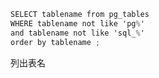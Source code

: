 ```csharp
SELECT tablename from pg_tables
WHERE tablename not like 'pg%'
and tablename not like 'sql_%'
order by tablename ;
```

列出表名

